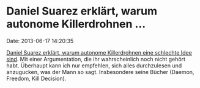 Daniel Suarez erklärt, warum autonome Killerdrohnen \...
========================================================

Date: 2013-06-17 14:20:35

[Daniel Suarez erklärt, warum autonome Killerdrohnen eine schlechte Idee
sind](http://www.ted.com/talks/daniel_suarez_the_kill_decision_shouldn_t_belong_to_a_robot.html).
Mit einer Argumentation, die ihr wahrscheinlich noch nicht gehört habt.
Überhaupt kann ich nur empfehlen, sich alles durchzulesen und
anzugucken, was der Mann so sagt. Insbesondere seine Bücher (Daemon,
Freedom, Kill Decision).
